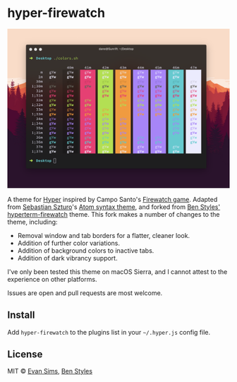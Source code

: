 # hyper-firewatch

![](screenshot.png)

A theme for [Hyper](https://hyper.is/) inspired by Campo Santo's [Firewatch game](http://www.firewatchgame.com/). Adapted from [Sebastian Szturo](https://github.com/SebastianSzturo)'s [Atom syntax theme](https://atom.io/themes/firewatch-syntax), and forked from [Ben Styles'](https://github.com/leeds-ebooks) [hyperterm-firewatch](https://github.com/leeds-ebooks/hyperterm-firewatch) theme. This fork makes a number of changes to the theme, including:

- Removal window and tab borders for a flatter, cleaner look.
- Addition of further color variations.
- Addition of background colors to inactive tabs.
- Addition of dark vibrancy support.

I've only been tested this theme on macOS Sierra, and I cannot attest to the experience on other platforms.

Issues are open and pull requests are most welcome.


## Install

Add `hyper-firewatch` to the plugins list in your `~/.hyper.js` config file.


## License

MIT © [Evan Sims](http://evansims.com), [Ben Styles](http://leeds-ebooks.co.uk)
